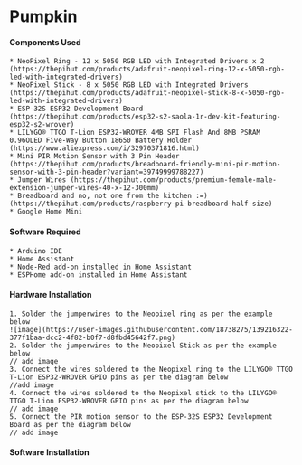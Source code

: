 # Pumpkin


#### Components Used ####
	* NeoPixel Ring - 12 x 5050 RGB LED with Integrated Drivers x 2 (https://thepihut.com/products/adafruit-neopixel-ring-12-x-5050-rgb-led-with-integrated-drivers)
	* NeoPixel Stick - 8 x 5050 RGB LED with Integrated Drivers (https://thepihut.com/products/adafruit-neopixel-stick-8-x-5050-rgb-led-with-integrated-drivers)
	* ESP-32S ESP32 Development Board (https://thepihut.com/products/esp32-s2-saola-1r-dev-kit-featuring-esp32-s2-wrover)
	* LILYGO® TTGO T-Lion ESP32-WROVER 4MB SPI Flash And 8MB PSRAM 0.96OLED Five-Way Button 18650 Battery Holder (https://www.aliexpress.com/i/32970371816.html)
	* Mini PIR Motion Sensor with 3 Pin Header (https://thepihut.com/products/breadboard-friendly-mini-pir-motion-sensor-with-3-pin-header?variant=39749999788227)
	* Jumper Wires (https://thepihut.com/products/premium-female-male-extension-jumper-wires-40-x-12-300mm)
	* Breadboard and no, not one from the kitchen :=) (https://thepihut.com/products/raspberry-pi-breadboard-half-size)
	* Google Home Mini


#### Software Required ####
	* Arduino IDE 
	* Home Assistant 
	* Node-Red add-on installed in Home Assistant
	* ESPHome add-on installed in Home Assistant

#### Hardware Installation ####

	1. Solder the jumperwires to the Neopixel ring as per the example below 
	![image](https://user-images.githubusercontent.com/18738275/139216322-377f1baa-dcc2-4f82-b0f7-d8fbd45642f7.png)
	2. Solder the jumperwires to the Neopixel Stick as per the example below
	// add image
	3. Connect the wires soldered to the Neopixel ring to the LILYGO® TTGO T-Lion ESP32-WROVER GPIO pins as per the diagram below
	//add image
	4. Connect the wires soldered to the Neopixel stick to the LILYGO® TTGO T-Lion ESP32-WROVER GPIO pins as per the diagram below
	// add image
	5. Connect the PIR motion sensor to the ESP-32S ESP32 Development Board as per the diagram below
	// add image
	
#### Software Installation ####

